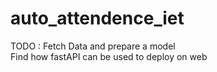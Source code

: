 # auto_attendence_iet
TODO :
Fetch Data and prepare a model  
Find how fastAPI can be used to deploy on web
